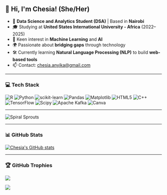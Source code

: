 ## 👋 Hi, I'm Chesia! (She/Her)

- 🧠 **Data Science and Analytics Student (DSA)** | Based in **Nairobi** 
- 🎓 Studying at **United States International University - Africa** (2022–2025)    
- 🤖 Keen interest in **Machine Learning** and **AI**  
- 🌍 Passionate about **bridging gaps** through technology  
- 🛠️ Currently learning **Natural Language Processing (NLP)** to build **web-based tools**
- 📫 Contact: chesia.anyika@gmail.com

--- 

### 💻 Tech Stack
![R](https://img.shields.io/badge/r-%23276DC3.svg?style=for-the-badge&logo=r&logoColor=white) ![Python](https://img.shields.io/badge/python-3670A0?style=for-the-badge&logo=python&logoColor=ffdd54)   ![scikit-learn](https://img.shields.io/badge/scikit--learn-%23F7931E.svg?style=for-the-badge&logo=scikit-learn&logoColor=white) ![Pandas](https://img.shields.io/badge/pandas-%23150458.svg?style=for-the-badge&logo=pandas&logoColor=white) ![Matplotlib](https://img.shields.io/badge/Matplotlib-%23ffffff.svg?style=for-the-badge&logo=Matplotlib&logoColor=black) ![HTML5](https://img.shields.io/badge/html5-%23E34F26.svg?style=for-the-badge&logo=html5&logoColor=white)  ![C++](https://img.shields.io/badge/c++-%2300599C.svg?style=for-the-badge&logo=c%2B%2B&logoColor=white) ![TensorFlow](https://img.shields.io/badge/TensorFlow-%23FF6F00.svg?style=for-the-badge&logo=TensorFlow&logoColor=white) ![Scipy](https://img.shields.io/badge/SciPy-%230C55A5.svg?style=for-the-badge&logo=scipy&logoColor=%white) ![Apache Kafka](https://img.shields.io/badge/Apache%20Kafka-000?style=for-the-badge&logo=apachekafka) ![Canva](https://img.shields.io/badge/Canva-%2300C4CC.svg?style=for-the-badge&logo=Canva&logoColor=white)

---

![Spiral Sprouts](https://github.com/user-attachments/assets/b740b790-1641-4499-9619-d57a7e405d52)

---
### 📊 GitHub Stats
<!-- Github Stats from https://github.com/anuraghazra/github-readme-stats -->
[![Chesia's GitHub stats](https://github-readme-stats.vercel.app/api?username=Chesia-Anyika&theme=radical)](https://github.com/anuraghazra/github-readme-stats)

---

### 🏆 GitHub Trophies
![](https://github-profile-trophy.vercel.app/?username=Chesia-Anyika&theme=radical&no-frame=false&no-bg=false&margin-w=4)

[![](https://visitcount.itsvg.in/api?id=Chesia-Anyika&icon=0&color=0)](https://visitcount.itsvg.in)


<!-- Proudly created with GPRM ( https://gprm.itsvg.in ) -->
